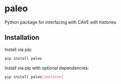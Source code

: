 # paleo

Python package for interfacing with CAVE edit histories

## Installation

Install via pip:

```bash
pip install paleo
```

Install via pip with optional dependencies:

```bash
pip install paleo[skeleton]
```
